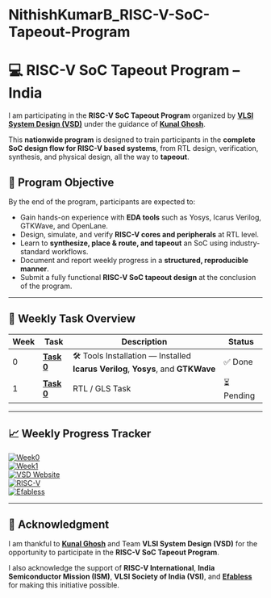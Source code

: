 # NithishKumarB_RISC-V-SoC-Tapeout-Program

# 💻 RISC-V SoC Tapeout Program – India

I am participating in the **RISC-V SoC Tapeout Program** organized by [**VLSI System Design (VSD)**](https://vsdiat.vlsisystemdesign.com/) under the guidance of [**Kunal Ghosh**](https://www.linkedin.com/posts/kunal-ghosh-vlsisystemdesign-com-28084836_india-risc-tapeout-activity-7374484798297399296-b8aG?utm_source=share&utm_medium=member_desktop&rcm=ACoAAAeZe4ABRnXXgcvVesykjXO-9WZxOuR05PE).

This **nationwide program** is designed to train participants in the **complete SoC design flow for RISC-V based systems**, from RTL design, verification, synthesis, and physical design, all the way to **tapeout**.  

## 🎯 Program Objective

By the end of the program, participants are expected to:  
- Gain hands-on experience with **EDA tools** such as Yosys, Icarus Verilog, GTKWave, and OpenLane.  
- Design, simulate, and verify **RISC-V cores and peripherals** at RTL level.  
- Learn to **synthesize, place & route, and tapeout** an SoC using industry-standard workflows.  
- Document and report weekly progress in a **structured, reproducible manner**.  
- Submit a fully functional **RISC-V SoC tapeout design** at the conclusion of the program.  

---

## 📅 Weekly Task Overview

| Week | Task | Description | Status |
|------|------|-------------|--------|
| 0 | [**Task 0**](Week0/Task0/README.md) | 🛠️ Tools Installation — Installed **Icarus Verilog**, **Yosys**, and **GTKWave** | ✅ Done |
| 1 | [**Task 0**](Week1/README.md) | RTL / GLS Task | ⏳ Pending |



---

## 📈 Weekly Progress Tracker

[![Week0](https://img.shields.io/badge/Week%200-Tools%20Setup-success?style=flat-square)](Week0)  
[![Week1](https://img.shields.io/badge/Week%201-RTL%20GLS-pending?style=flat-square)](Week1/README.md)  
[![VSD Website](https://img.shields.io/badge/VSD-Official%20Website-blue?style=flat-square)](https://vsdiat.vlsisystemdesign.com/)  
[![RISC-V](https://img.shields.io/badge/RISC--V-International-green?style=flat-square)](https://riscv.org/)  
[![Efabless](https://img.shields.io/badge/Efabless-Platform-orange?style=flat-square)](https://efabless.com/)  

---

## 🙏 Acknowledgment  

I am thankful to [**Kunal Ghosh**](https://github.com/kunalg123) and Team **VLSI System Design (VSD)** for the opportunity to participate in the **RISC-V SoC Tapeout Program**.  

I also acknowledge the support of **RISC-V International**, **India Semiconductor Mission (ISM)**, **VLSI Society of India (VSI)**, and [**Efabless**](https://github.com/efabless) for making this initiative possible.
